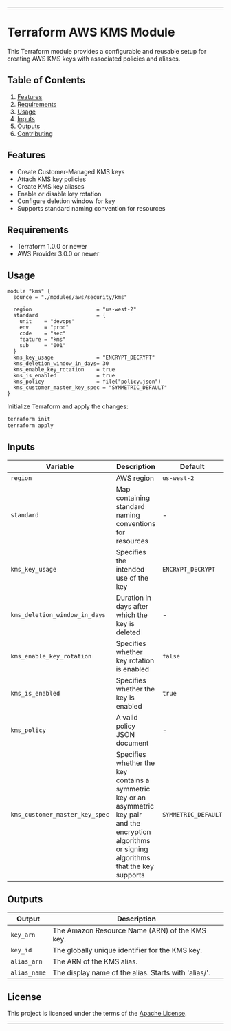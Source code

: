 
---

# Terraform AWS KMS Module

This Terraform module provides a configurable and reusable setup for creating AWS KMS keys with associated policies and aliases.

## Table of Contents

1. [Features](#features)
2. [Requirements](#requirements)
3. [Usage](#usage)
4. [Inputs](#inputs)
5. [Outputs](#outputs)
6. [Contributing](#contributing)

## Features

- Create Customer-Managed KMS keys
- Attach KMS key policies
- Create KMS key aliases
- Enable or disable key rotation
- Configure deletion window for key
- Supports standard naming convention for resources

## Requirements

- Terraform 1.0.0 or newer
- AWS Provider 3.0.0 or newer

## Usage

```hcl
module "kms" {
  source = "./modules/aws/security/kms"

  region                     = "us-west-2"
  standard                   = {
    unit    = "devops"
    env     = "prod"
    code    = "sec"
    feature = "kms"
    sub     = "001"
  }
  kms_key_usage              = "ENCRYPT_DECRYPT"
  kms_deletion_window_in_days= 30
  kms_enable_key_rotation    = true
  kms_is_enabled             = true
  kms_policy                 = file("policy.json")
  kms_customer_master_key_spec = "SYMMETRIC_DEFAULT"
}
```

Initialize Terraform and apply the changes:

```bash
terraform init
terraform apply
```

## Inputs

| Variable                       | Description                                                                                          | Default                |
|--------------------------------|------------------------------------------------------------------------------------------------------|------------------------|
| `region`                       | AWS region                                                                                           | `us-west-2`            |
| `standard`                     | Map containing standard naming conventions for resources                                              | -                      |
| `kms_key_usage`                | Specifies the intended use of the key                                                                | `ENCRYPT_DECRYPT`      |
| `kms_deletion_window_in_days`  | Duration in days after which the key is deleted                                                       | -                      |
| `kms_enable_key_rotation`      | Specifies whether key rotation is enabled                                                            | `false`                |
| `kms_is_enabled`               | Specifies whether the key is enabled                                                                 | `true`                 |
| `kms_policy`                   | A valid policy JSON document                                                                         | -                      |
| `kms_customer_master_key_spec` | Specifies whether the key contains a symmetric key or an asymmetric key pair and the encryption algorithms or signing algorithms that the key supports | `SYMMETRIC_DEFAULT` |

## Outputs

| Output        | Description                                          |
|---------------|------------------------------------------------------|
| `key_arn`     | The Amazon Resource Name (ARN) of the KMS key.       |
| `key_id`      | The globally unique identifier for the KMS key.      |
| `alias_arn`   | The ARN of the KMS alias.                            |
| `alias_name`  | The display name of the alias. Starts with 'alias/'. |

## License

This project is licensed under the terms of the [Apache License](https://github.com/blastcoid/ols_iac/blob/main/LICENSE).

---
